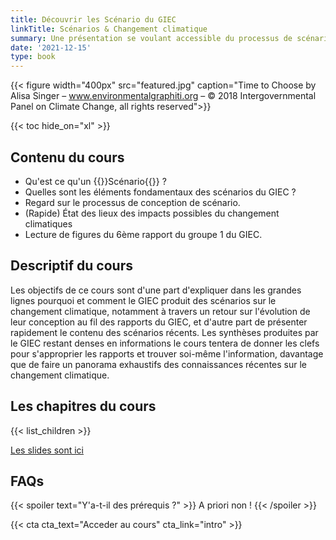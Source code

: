 ```yaml
---
title: Découvrir les Scénario du GIEC
linkTitle: Scénarios & Changement climatique
summary: Une présentation se voulant accessible du processus de scénarisation utilisé par le GIEC.
date: '2021-12-15'
type: book
---
```


{{< figure width="400px" src="featured.jpg" caption="Time to Choose by Alisa Singer – www.environmentalgraphiti.org – © 2018 Intergovernmental Panel on Climate Change, all rights reserved">}}

{{< toc hide_on="xl" >}}

## Contenu du cours

- Qu'est ce qu'un {{<hl>}}Scénario{{</hl>}} ?
- Quelles sont les éléments fondamentaux des scénarios du GIEC ?
- Regard sur le processus de conception de scénario.
- (Rapide) État des lieux des impacts possibles du changement climatiques
- Lecture de figures du 6ème rapport du groupe 1 du GIEC.

## Descriptif du cours

Les objectifs de ce cours sont d'une part d'expliquer dans les grandes lignes pourquoi et comment le GIEC produit des scénarios sur le changement climatique, notamment à travers un retour sur l'évolution de leur conception au fil des rapports du GIEC, et d'autre part de présenter rapidement le contenu des scénarios récents. Les synthèses produites par le GIEC restant denses en informations le cours tentera de donner les clefs pour s'approprier les rapports et trouver soi-même l'information, davantage que de faire un panorama exhaustifs des connaissances récentes sur le changement climatique.

## Les chapitres du cours

{{< list_children >}}

<a href="../cours_master_tse/Cours-Master-TSE.pdf">Les slides sont ici</a>

## FAQs

{{< spoiler text="Y'a-t-il des prérequis ?" >}}
A priori non !
{{< /spoiler >}}


{{< cta cta_text="Acceder au cours" cta_link="intro" >}}
